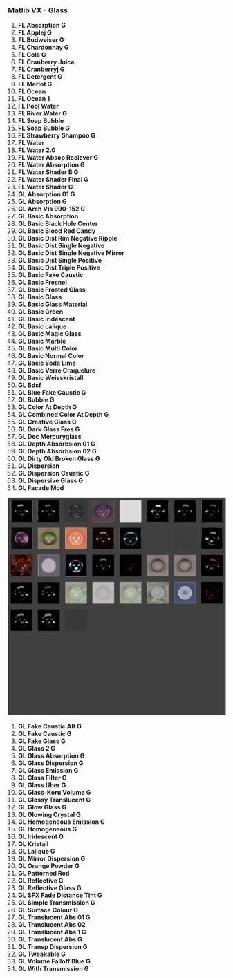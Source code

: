 ### Matlib VX - Glass

1. **FL Absorption G**
1. **FL Applej G**
1. **FL Budweiser G**
1. **FL Chardonnay G**
1. **FL Cola G**
1. **FL Cranberry Juice**
1. **FL Cranberryj G**
1. **FL Detergent G**
1. **FL Merlot G**
1. **FL Ocean**
1. **FL Ocean 1**
1. **FL Pool Water**
1. **FL River Water G**
1. **FL Soap Bubble**
1. **FL Soap Bubble G**
1. **FL Strawberry Shampoo G**
1. **FL Water**
1. **FL Water 2.0**
1. **FL Water Absop Reciever G**
1. **FL Water Absorption G**
1. **FL Water Shader B G**
1. **FL Water Shader Final G**
1. **FL Water Shader G**
1. **GL Absorption 01 G**
1. **GL Absorption G**
1. **GL Arch Vis 990-152 G**
1. **GL Basic Absorption**
1. **GL Basic Black Hole Center**
1. **GL Basic Blood Red Candy**
1. **GL Basic Dist Rim Negative Ripple**
1. **GL Basic Dist Single Negative**
1. **GL Basic Dist Single Negative Mirror**
1. **GL Basic Dist Single Positive**
1. **GL Basic Dist Triple Positive**
1. **GL Basic Fake Caustic**
1. **GL Basic Fresnel**
1. **GL Basic Frosted Glass**
1. **GL Basic Glass**
1. **GL Basic Glass Material**
1. **GL Basic Green**
1. **GL Basic Iridescent**
1. **GL Basic Lalique**
1. **GL Basic Magic Glass**
1. **GL Basic Marble**
1. **GL Basic Multi Color**
1. **GL Basic Normal Color**
1. **GL Basic Soda Lime**
1. **GL Basic Verre Craquelure**
1. **GL Basic Weisskristall**
1. **GL Bdsf**
1. **GL Blue Fake Caustic G**
1. **GL Bubble G**
1. **GL Color At Depth G**
1. **GL Combined Color At Depth G**
1. **GL Creative Glass G**
1. **GL Dark Glass Fres G**
1. **GL Dec Mercuryglass**
1. **GL Depth Absorbsion 01 G**
1. **GL Depth Absorbsion 02 G**
1. **GL Dirty Old Broken Glass G**
1. **GL Dispersion**
1. **GL Dispersion Caustic G**
1. **GL Dispersive Glass G**
1. **GL Facade Mod**

![Matlib VX Glass 02](https://github.com/don1138/blender-materials/blob/main/Matlab-VX/JPG/Matlib-VX-Glass-02.jpg)

1. **GL Fake Caustic Alt G**
1. **GL Fake Caustic G**
1. **GL Fake Glass G**
1. **GL Glass 2 G**
1. **GL Glass Absorption G**
1. **GL Glass Dispersion G**
1. **GL Glass Emission G**
1. **GL Glass Filter G**
1. **GL Glass Uber G**
1. **GL Glass-Koru Volume G**
1. **GL Glossy Translucent G**
1. **GL Glow Glass G**
1. **GL Glowing Crystal G**
1. **GL Homogeneous Emission G**
1. **GL Homogeneous G**
1. **GL Iridescent G**
1. **GL Kristall**
1. **GL Lalique G**
1. **GL Mirror Dispersion G**
1. **GL Orange Powder G**
1. **GL Patterned Red**
1. **GL Reflective G**
1. **GL Reflective Glass G**
1. **GL SFX Fade Distance Tint G**
1. **GL Simple Transmission G**
1. **GL Surface Colour G**
1. **GL Translucent Abs 01 G**
1. **GL Translucent Abs 02**
1. **GL Translucent Abs 1 G**
1. **GL Translucent Abs G**
1. **GL Transp Dispersion G**
1. **GL Tweakable G**
1. **GL Volume Falloff Blue G**
1. **GL With Transmission G**

